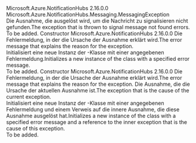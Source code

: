 <Type Name="MessageNotFoundException" FullName="Microsoft.Azure.NotificationHubs.Messaging.MessageNotFoundException">
  <TypeSignature Language="C#" Value="public sealed class MessageNotFoundException : Microsoft.Azure.NotificationHubs.Messaging.MessagingException" />
  <TypeSignature Language="ILAsm" Value=".class public auto ansi serializable sealed beforefieldinit MessageNotFoundException extends Microsoft.Azure.NotificationHubs.Messaging.MessagingException" />
  <TypeSignature Language="DocId" Value="T:Microsoft.Azure.NotificationHubs.Messaging.MessageNotFoundException" />
  <TypeSignature Language="VB.NET" Value="Public NotInheritable Class MessageNotFoundException&#xA;Inherits MessagingException" />
  <TypeSignature Language="F#" Value="type MessageNotFoundException = class&#xA;    inherit MessagingException" />
  <AssemblyInfo>
    <AssemblyName>Microsoft.Azure.NotificationHubs</AssemblyName>
    <AssemblyVersion>2.16.0.0</AssemblyVersion>
  </AssemblyInfo>
  <Base>
    <BaseTypeName>Microsoft.Azure.NotificationHubs.Messaging.MessagingException</BaseTypeName>
  </Base>
  <Interfaces />
  <Docs>
    <summary><span data-ttu-id="6421f-101">Die Ausnahme, die ausgelöst wird, um die Nachricht zu signalisieren nicht gefunden.</span><span class="sxs-lookup"><span data-stu-id="6421f-101">The exception that is thrown to signal message not found errors.</span></span></summary>
    <remarks>To be added.</remarks>
  </Docs>
  <Members>
    <Member MemberName=".ctor">
      <MemberSignature Language="C#" Value="public MessageNotFoundException (string message);" />
      <MemberSignature Language="ILAsm" Value=".method public hidebysig specialname rtspecialname instance void .ctor(string message) cil managed" />
      <MemberSignature Language="DocId" Value="M:Microsoft.Azure.NotificationHubs.Messaging.MessageNotFoundException.#ctor(System.String)" />
      <MemberSignature Language="VB.NET" Value="Public Sub New (message As String)" />
      <MemberSignature Language="F#" Value="new Microsoft.Azure.NotificationHubs.Messaging.MessageNotFoundException : string -&gt; Microsoft.Azure.NotificationHubs.Messaging.MessageNotFoundException" Usage="new Microsoft.Azure.NotificationHubs.Messaging.MessageNotFoundException message" />
      <MemberType>Constructor</MemberType>
      <AssemblyInfo>
        <AssemblyName>Microsoft.Azure.NotificationHubs</AssemblyName>
        <AssemblyVersion>2.16.0.0</AssemblyVersion>
      </AssemblyInfo>
      <Parameters>
        <Parameter Name="message" Type="System.String" />
      </Parameters>
      <Docs>
        <param name="message"><span data-ttu-id="6421f-102">Die Fehlermeldung, in der die Ursache der Ausnahme erklärt wird.</span><span class="sxs-lookup"><span data-stu-id="6421f-102">The error message that explains the reason for the exception.</span></span></param>
        <summary><span data-ttu-id="6421f-103">Initialisiert eine neue Instanz der <see cref="T:Microsoft.Azure.NotificationHubs.Messaging.MessageNotFoundException" />-Klasse mit einer angegebenen Fehlermeldung.</span><span class="sxs-lookup"><span data-stu-id="6421f-103">Initializes a new instance of the <see cref="T:Microsoft.Azure.NotificationHubs.Messaging.MessageNotFoundException" /> class with a specified error message.</span></span></summary>
        <remarks>To be added.</remarks>
      </Docs>
    </Member>
    <Member MemberName=".ctor">
      <MemberSignature Language="C#" Value="public MessageNotFoundException (string message, Exception innerException);" />
      <MemberSignature Language="ILAsm" Value=".method public hidebysig specialname rtspecialname instance void .ctor(string message, class System.Exception innerException) cil managed" />
      <MemberSignature Language="DocId" Value="M:Microsoft.Azure.NotificationHubs.Messaging.MessageNotFoundException.#ctor(System.String,System.Exception)" />
      <MemberSignature Language="VB.NET" Value="Public Sub New (message As String, innerException As Exception)" />
      <MemberSignature Language="F#" Value="new Microsoft.Azure.NotificationHubs.Messaging.MessageNotFoundException : string * Exception -&gt; Microsoft.Azure.NotificationHubs.Messaging.MessageNotFoundException" Usage="new Microsoft.Azure.NotificationHubs.Messaging.MessageNotFoundException (message, innerException)" />
      <MemberType>Constructor</MemberType>
      <AssemblyInfo>
        <AssemblyName>Microsoft.Azure.NotificationHubs</AssemblyName>
        <AssemblyVersion>2.16.0.0</AssemblyVersion>
      </AssemblyInfo>
      <Parameters>
        <Parameter Name="message" Type="System.String" />
        <Parameter Name="innerException" Type="System.Exception" />
      </Parameters>
      <Docs>
        <param name="message"><span data-ttu-id="6421f-104">Die Fehlermeldung, in der die Ursache der Ausnahme erklärt wird.</span><span class="sxs-lookup"><span data-stu-id="6421f-104">The error message that explains the reason for the exception.</span></span></param>
        <param name="innerException"><span data-ttu-id="6421f-105">Die Ausnahme, die die Ursache der aktuellen Ausnahme ist.</span><span class="sxs-lookup"><span data-stu-id="6421f-105">The exception that is the cause of the current exception.</span></span></param>
        <summary><span data-ttu-id="6421f-106">Initialisiert eine neue Instanz der <see cref="T:Microsoft.Azure.NotificationHubs.Messaging.MessageNotFoundException" />-Klasse mit einer angegebenen Fehlermeldung und einem Verweis auf die innere Ausnahme, die diese Ausnahme ausgelöst hat.</span><span class="sxs-lookup"><span data-stu-id="6421f-106">Initializes a new instance of the <see cref="T:Microsoft.Azure.NotificationHubs.Messaging.MessageNotFoundException" /> class with a specified error message and a reference to the inner exception that is the cause of this exception.</span></span></summary>
        <remarks>To be added.</remarks>
      </Docs>
    </Member>
  </Members>
</Type>